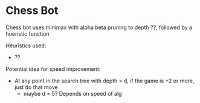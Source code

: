 # Chess Bot

Chess bot uses minimax with alpha beta pruning to depth ??, followed by a hueristic function

Heuristics used:
- ??

Potential idea for speed improvement:
- At any point in the search tree with depth > d, if the game is +2 or more, just do that move 
    - maybe d = 5? Depends on speed of alg 

